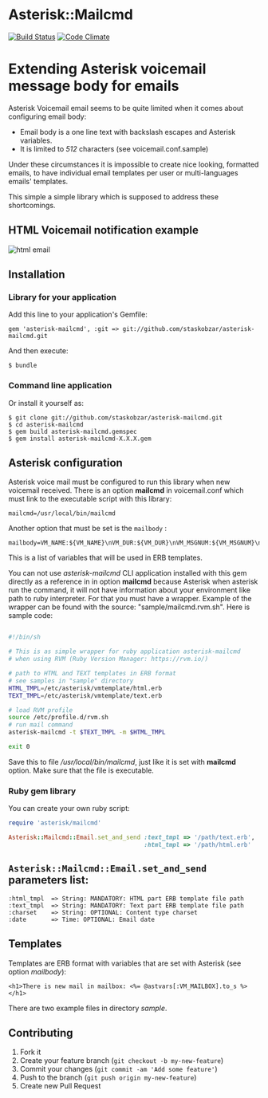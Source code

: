 # Asterisk::Mailcmd
[![Build Status](https://travis-ci.org/staskobzar/asterisk-mailcmd.png?branch=master)](https://travis-ci.org/staskobzar/asterisk-mailcmd)
[![Code Climate](https://codeclimate.com/github/staskobzar/asterisk-mailcmd.png)](https://codeclimate.com/github/staskobzar/asterisk-mailcmd)
# Extending Asterisk voicemail message body for emails

Asterisk Voicemail email seems to be quite limited when it comes about 
configuring email body:
* Email body is a one line text with backslash escapes and Asterisk variables.
* It is limited to *512* characters (see voicemail.conf.sample)

Under these circumstances it is impossible to create nice looking, formatted emails,
to have individual email templates per user or multi-languages emails' templates.

This simple a simple library which is supposed to address these shortcomings.

## HTML Voicemail notification example
![html email](https://raw.github.com/staskobzar/asterisk-mailcmd/master/sample/html_email.png)

## Installation

### Library for your application
Add this line to your application's Gemfile:

    gem 'asterisk-mailcmd', :git => git://github.com/staskobzar/asterisk-mailcmd.git

And then execute:

    $ bundle

### Command line application
Or install it yourself as:

    $ git clone git://github.com/staskobzar/asterisk-mailcmd.git
    $ cd asterisk-mailcmd
    $ gem build asterisk-mailcmd.gemspec
    $ gem install asterisk-mailcmd-X.X.X.gem

## Asterisk configuration
Asterisk voice mail must be configured to run this library when new voicemail received. There is an option **mailcmd** in voicemail.conf which must link to the executable script with this library: 

    mailcmd=/usr/local/bin/mailcmd

Another option that must be set is the `mailbody` :
```
mailbody=VM_NAME:${VM_NAME}\nVM_DUR:${VM_DUR}\nVM_MSGNUM:${VM_MSGNUM}\nVM_MAILBOX:${VM_MAILBOX}\nVM_CALLERID:${VM_CALLERID}\nVM_CIDNUM:${VM_CIDNUM}\nVM_CIDNAME:${VM_CIDNAME}\nVM_DATE:${VM_DATE}\nVM_MESSAGEFILE:${VM_MESSAGEFILE}
```

This is a list of variables that will be used in ERB templates.

You can not use *asterisk-mailcmd* CLI application installed with this gem directly as a reference in in option **mailcmd** because Asterisk when asterisk run the command, it will not have information about your environment like path to ruby interpreter. 
For that you must have a wrapper. Example of the wrapper can be found with the source: "sample/mailcmd.rvm.sh". Here is sample code:


```bash

#!/bin/sh

# This is as simple wrapper for ruby application asterisk-mailcmd
# when using RVM (Ruby Version Manager: https://rvm.io/) 

# path to HTML and TEXT templates in ERB format
# see samples in "sample" directory
HTML_TMPL=/etc/asterisk/vmtemplate/html.erb
TEXT_TMPL=/etc/asterisk/vmtemplate/text.erb

# load RVM profile
source /etc/profile.d/rvm.sh
# run mail command
asterisk-mailcmd -t $TEXT_TMPL -m $HTML_TMPL

exit 0

```

Save this to file */usr/local/bin/mailcmd*, just like it is set with **mailcmd** option.
Make sure that the file is executable.


### Ruby gem library
You can create your own ruby script:

```ruby
require 'asterisk/mailcmd'

Asterisk::Mailcmd::Email.set_and_send :text_tmpl => '/path/text.erb',
                                      :html_tmpl => '/path/html.erb'
```

## `Asterisk::Mailcmd::Email.set_and_send` parameters list:

```
:html_tmpl  => String: MANDATORY: HTML part ERB template file path
:text_tmpl  => String: MANDATORY: Text part ERB template file path
:charset    => String: OPTIONAL: Content type charset
:date       => Time: OPTIONAL: Email date
```
## Templates
Templates are ERB format with variables that are set with Asterisk (see option *mailbody*):

```
<h1>There is new mail in mailbox: <%= @astvars[:VM_MAILBOX].to_s %> </h1>
```
There are two example files in directory *sample*. 

## Contributing

1. Fork it
2. Create your feature branch (`git checkout -b my-new-feature`)
3. Commit your changes (`git commit -am 'Add some feature'`)
4. Push to the branch (`git push origin my-new-feature`)
5. Create new Pull Request

